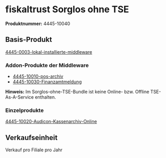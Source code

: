 # fiskaltrust Sorglos ohne TSE

**Produktnummer:** 4445-10040

## Basis-Produkt

[4445-0003-lokal-installierte-middleware](../compliance-as-a-service/produkte/4445-0003-lokal-installierte-middleware.md) 

### Addon-Produkte der Middleware

-  [4445-10010-pos-archiv](../revisionssichere-daten-as-a-service/produkte/4445-100XX-pos-archiv.md) 
- [4445-10030-Finanzamtmeldung](../compliance-as-a-service/produkte/4445-10030-Finanzamtmeldung.md) 

**Hinweis:** Im Sorglos-ohne-TSE-Bundle ist keine Online- bzw. Offline TSE-As-A-Service enthalten.

### Einzelprodukte

[4445-10020-Audicon-Kassenarchiv-Online](../revisionssichere-daten-as-a-service/produkte/4445-10020-Audicon-Kassenarchiv-Online.md) 

## Verkaufseinheit

Verkauf pro Filiale pro Jahr
